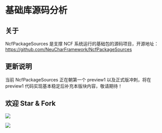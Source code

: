 # 基础库源码分析

## 关于

NcfPackageSources 是支撑 NCF 系统运行的基础包的源码项目，开源地址：<a href="https://github.com/NeuCharFramework/NcfPackageSources" target="_blank">https://github.com/NeuCharFramework/NcfPackageSources</a>

## 更新说明

当前 NcfPackageSources 正在朝第一个 preview1 以及正式版冲刺，将在 preview1 代码实现基本稳定后补充本版块内容，敬请期待！

## 欢迎 Star & Fork

<a href="https://github.com/NeuCharFramework/NcfPackageSources" target="_blank"><img src="https://img.shields.io/github/stars/NeuCharFramework/NcfPackageSources.svg?style=social&amp;label=Star"></a>

<a href="https://github.com/NeuCharFramework/NcfPackageSources" target="_blank"><img src="https://img.shields.io/github/forks/NeuCharFramework/NcfPackageSources.svg?style=social&amp;label=Forks"></a>

